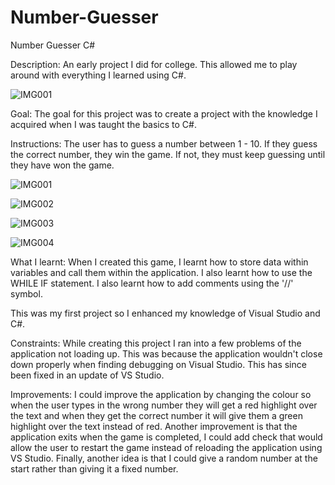 # Number-Guesser
Number Guesser C#

Description: An early project I did for college. This allowed me to play around with everything I learned using C#.

![IMG001](https://user-images.githubusercontent.com/45819118/71078906-2c3ece00-2182-11ea-937c-2c092a0481ca.PNG)

Goal: The goal for this project was to create a project with the knowledge I acquired when I was taught the basics to C#. 

Instructions: The user has to guess a number between 1 - 10. If they guess the correct number, they win the game. If not, they must keep guessing until they have won the game.

![IMG001](https://user-images.githubusercontent.com/45819118/71078906-2c3ece00-2182-11ea-937c-2c092a0481ca.PNG)

![IMG002](https://user-images.githubusercontent.com/45819118/71078908-2cd76480-2182-11ea-9552-7236a434f86c.PNG)

![IMG003](https://user-images.githubusercontent.com/45819118/71078910-2cd76480-2182-11ea-8853-1e9e702c089e.PNG)

![IMG004](https://user-images.githubusercontent.com/45819118/71078913-2d6ffb00-2182-11ea-8c56-89362206b5f1.PNG)


What I learnt: When I created this game, I learnt how to store data within variables and call them within the application. I also learnt how to use the WHILE IF statement. I also learnt how to add comments using the '//' symbol.

This was my first project so I enhanced my knowledge of Visual Studio and C#.

Constraints: While creating this project I ran into a few problems of the application not loading up. This was because the application wouldn't close down properly when finding debugging on Visual Studio. This has since been fixed in an update of VS Studio.

Improvements: I could improve the application by changing the colour so when the user types in the wrong number they will get a red highlight over the text and when they get the correct number it will give them a green highlight over the text instead of red. Another improvement is that the application exits when the game is completed, I could add check that would allow the user to restart the game instead of reloading the application using VS Studio. Finally, another idea is that I could give a random number at the start rather than giving it a fixed number.

